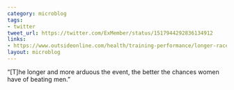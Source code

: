 ```yaml
---
category: microblog
tags:
- twitter
tweet_url: https://twitter.com/ExMember/status/1517944292836134912
links:
- https://www.outsideonline.com/health/training-performance/longer-race-stronger-we-get/
layout: microblog
---
```

“[T]he longer and more arduous the event, the better the chances women have of beating men.”
